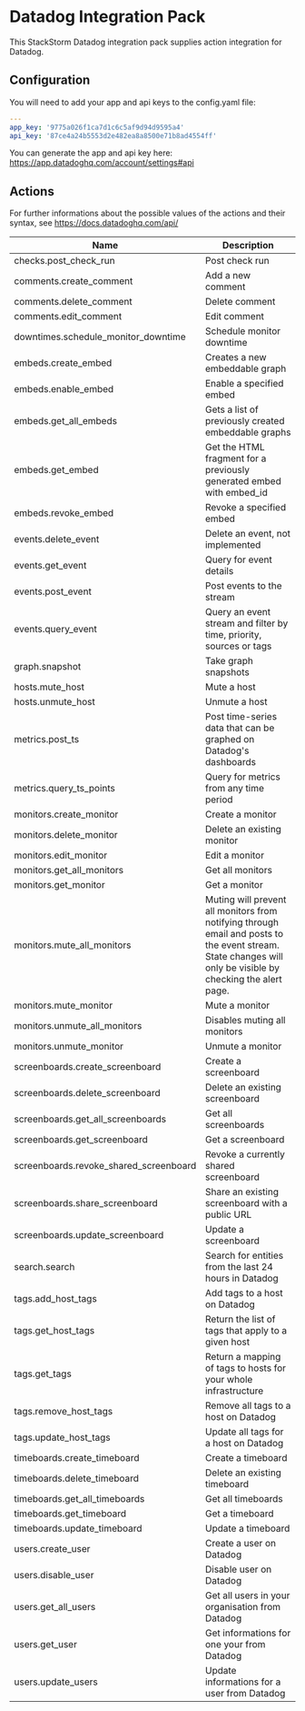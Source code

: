 # Datadog Integration Pack

This StackStorm Datadog integration pack supplies action integration for Datadog.

## Configuration

You will need to add your app and api keys to the config.yaml file:

```yaml
---
app_key: '9775a026f1ca7d1c6c5af9d94d9595a4'
api_key: '87ce4a24b5553d2e482ea8a8500e71b8ad4554ff'
 ```

You can generate the app and api key here: https://app.datadoghq.com/account/settings#api


## Actions

For further informations about the possible values of the actions and their syntax, see https://docs.datadoghq.com/api/


Name | Description
---- | -----------
checks.post_check_run | Post check run
comments.create_comment | Add a new comment
comments.delete_comment | Delete comment
comments.edit_comment | Edit comment
downtimes.schedule_monitor_downtime | Schedule monitor downtime
embeds.create_embed | Creates a new embeddable graph
embeds.enable_embed | Enable a specified embed
embeds.get_all_embeds | Gets a list of previously created embeddable graphs
embeds.get_embed | Get the HTML fragment for a previously generated embed with embed_id
embeds.revoke_embed | Revoke a specified embed
events.delete_event | Delete an event, not implemented
events.get_event | Query for event details
events.post_event | Post events to the stream
events.query_event | Query an event stream and filter by time, priority, sources or tags
graph.snapshot | Take graph snapshots
hosts.mute_host | Mute a host
hosts.unmute_host | Unmute a host
metrics.post_ts | Post time-series data that can be graphed on Datadog's dashboards
metrics.query_ts_points | Query for metrics from any time period
monitors.create_monitor | Create a monitor
monitors.delete_monitor | Delete an existing monitor
monitors.edit_monitor | Edit a monitor
monitors.get_all_monitors | Get all monitors
monitors.get_monitor | Get a monitor
monitors.mute_all_monitors | Muting will prevent all monitors from notifying through email and posts to the event stream. State changes will only be visible by checking the alert page.
monitors.mute_monitor | Mute a monitor
monitors.unmute_all_monitors | Disables muting all monitors
monitors.unmute_monitor | Unmute a monitor
screenboards.create_screenboard | Create a screenboard
screenboards.delete_screenboard | Delete an existing screenboard
screenboards.get_all_screenboards | Get all screenboards
screenboards.get_screenboard | Get a screenboard
screenboards.revoke_shared_screenboard | Revoke a currently shared screenboard
screenboards.share_screenboard | Share an existing screenboard with a public URL
screenboards.update_screenboard | Update a screenboard
search.search | Search for entities from the last 24 hours in Datadog
tags.add_host_tags | Add tags to a host on Datadog
tags.get_host_tags | Return the list of tags that apply to a given host
tags.get_tags | Return a mapping of tags to hosts for your whole infrastructure
tags.remove_host_tags | Remove all tags to a host on Datadog
tags.update_host_tags | Update all tags for a host on Datadog
timeboards.create_timeboard | Create a timeboard
timeboards.delete_timeboard | Delete an existing timeboard
timeboards.get_all_timeboards | Get all timeboards
timeboards.get_timeboard | Get a timeboard
timeboards.update_timeboard | Update a timeboard
users.create_user | Create a user on Datadog
users.disable_user | Disable user on Datadog
users.get_all_users | Get all users in your organisation from Datadog
users.get_user | Get informations for one your from Datadog
users.update_users | Update informations for a user from Datadog